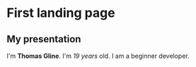 # First landing page #

## My presentation ##
I'm **Thomas Gline**. I'm *19 years* old. I am a beginner developer.





